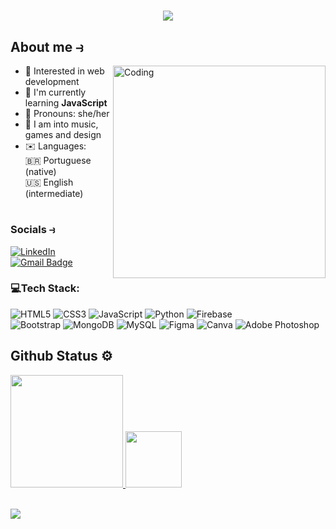 <h1 align="center">
  <a href="https://git.io/typing-svg">
    <img src="https://readme-typing-svg.herokuapp.com?font=Poppins&weight=500&size=21&pause=100&color=41B883&center=true&width=435&lines=Hey+There!+👋🏻;I'm+Alis!;Welcome+to+my+hubspace!;&center=true&size=25">
  </a>
</h1>

 ## About me ⥽
<img align="right" alt="Coding" width="340" src="https://cdn.dribbble.com/users/1643824/screenshots/3763349/shot1.gif">

  - 💭 Interested in web development<br>
  - 🌱  I'm currently learning **JavaScript**<br>
  - 🧸 Pronouns: she/her<br>
  - 🍵 I am into music, games and design<br>
  - ✉️ Languages:<br>🇧🇷 Portuguese (native)<br>🇺🇸 English (intermediate)<br>
# 
### Socials ⥽
[![LinkedIn](https://img.shields.io/badge/LinkedIn-%230077B5.svg?style=flat-square&logo=linkedin&logoColor=white)](https://www.linkedin.com/in/alice-moreira-0a9277258/) [![Gmail Badge](https://img.shields.io/badge/-Gmail-c14438?style=flat-square&logo=Gmail&logoColor=white&link=mailto:alice.ayresm@gmail.com)](mailto:alice.ayresm@gmail.com)
<br>

### 💻Tech Stack:
![HTML5](https://img.shields.io/badge/html5-%23E34F26.svg?style=flat-square&logo=html5&logoColor=white) ![CSS3](https://img.shields.io/badge/css3-%231572B6.svg?style=flat-square&logo=css3&logoColor=white) ![JavaScript](https://img.shields.io/badge/javascript-%23323330.svg?style=flat-square&logo=javascript&logoColor=%23F7DF1E)  ![Python](https://img.shields.io/badge/python-3670A0?style=flat-square&logo=python&logoColor=ffdd54) ![Firebase](https://img.shields.io/badge/firebase-%23039BE5.svg?style=flat-square&logo=firebase) <br> ![Bootstrap](https://img.shields.io/badge/bootstrap-%23563D7C.svg?style=flat-square&logo=bootstrap&logoColor=white) ![MongoDB](https://img.shields.io/badge/MongoDB-%234ea94b.svg?style=flat-square&logo=mongodb&logoColor=white) ![MySQL](https://img.shields.io/badge/mysql-%2300f.svg?style=flat-square&logo=mysql&logoColor=white) 	![Figma](https://img.shields.io/badge/figma-%23F24E1E.svg?style=flat-square&logo=figma&logoColor=white) ![Canva](https://img.shields.io/badge/Canva-%2300C4CC.svg?style=flat-square&logo=Canva&logoColor=white) ![Adobe Photoshop](https://img.shields.io/badge/adobephotoshop-%2331A8FF.svg?style=flat-square&logo=adobephotoshop&logoColor=white)
<br>

##
## **Github Status** ⚙
<div align="">
  <a href="https://github.com/IzaacBaptista">
 <img height="180em" src="https://github-readme-stats.vercel.app/api?username=alismoreira&theme=vue&hide_border=false&include_all_commits=false&count_private=false"/>
  <img height="90em" src="https://github-readme-stats.vercel.app/api/top-langs/?username=alismoreira&theme=vue&hide_border=false&include_all_commits=false&count_private=false&layout=compact"/>
</div>
<br>

[![](https://visitcount.itsvg.in/api?id=alismoreira&icon=9&color=3)](https://visitcount.itsvg.in)

